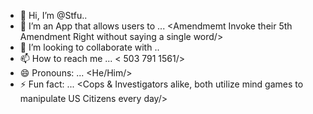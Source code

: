 - 👋 Hi, I’m @Stfu..
- 👀 I’m an App that allows users to ... <Amendmemt Invoke their 5th Amendment Right without saying a single word/>
- 💞️ I’m looking to collaborate with .. <Major Corprations>
- 📫 How to reach me ... < 503 791 1561/>
- 😄 Pronouns: ... <He/Him/>
- ⚡ Fun fact: ... <Cops & Investigators alike, both utilize mind games to manipulate US Citizens every day/> 

<!---
bestoutcomes1989/bestoutcomes1989 is a ✨ special ✨ repository because its `README.md` (this file) appears on your GitHub profile.
You can click the Preview link to take a look at your changes.
--- >

